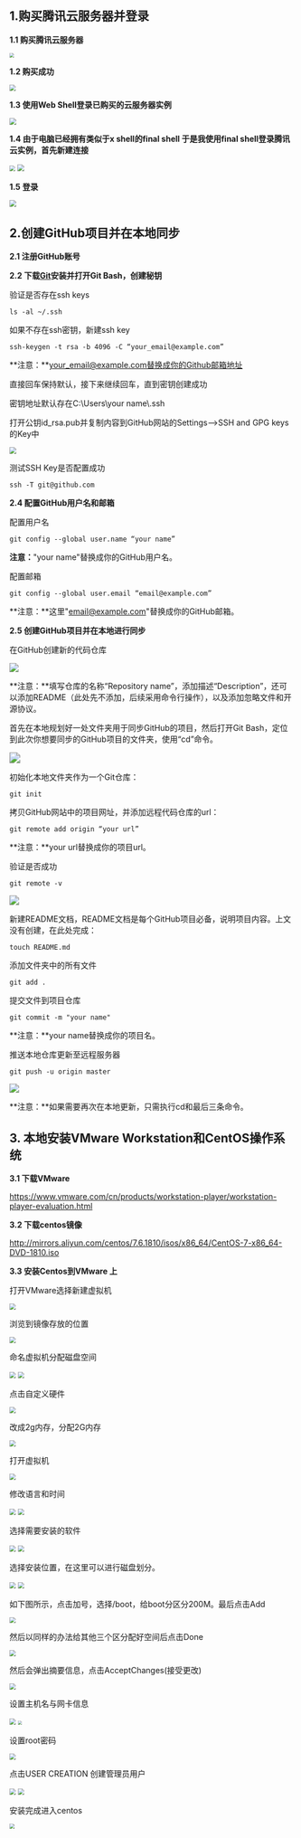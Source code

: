 ## **1.购买腾讯云服务器并登录**

**1.1 购买腾讯云服务器**

<img src="./image/1.png" style="zoom:50%;" />

**1.2 购买成功**

<img src="./image/2.png" style="zoom: 70%;" />

**1.3 使用Web Shell登录已购买的云服务器实例**

<img src="./image/3.png" style="zoom: 75%;" />

**1.4 由于电脑已经拥有类似于x shell的final shell 于是我使用final shell登录腾讯云实例，首先新建连接**

<img src="./image/4.png" style="zoom: 60%;" />

<img src="./image/5.png" style="zoom: 75%;" />

**1.5 登录**

<img src="./image/6.png" style="zoom: 76%;" />



## **2.创建GitHub项目并在本地同步**

**2.1 注册GitHub账号**

**2.2 下载[**Git**](https://git-scm.com/downloads)安装并打开Git Bash，创建秘钥**

验证是否存在ssh keys

```
ls -al ~/.ssh
```

如果不存在ssh密钥，新建ssh key

```
ssh-keygen -t rsa -b 4096 -C “your_email@example.com”
```

**注意：**your_email@example.com替换成你的Github邮箱地址

直接回车保持默认，接下来继续回车，直到密钥创建成功

密钥地址默认存在C:\Users\your  name\\.ssh

打开公钥id_rsa.pub并复制内容到GitHub网站的Settings–>SSH and GPG keys的Key中

<img src="./image/8.png" style="zoom: 75%;" />

测试SSH Key是否配置成功

```
ssh -T git@github.com
```

**2.4 配置GitHub用户名和邮箱**

配置用户名

```
git config --global user.name “your name”
```

**注意：**"your name"替换成你的GitHub用户名。

配置邮箱

```
git config --global user.email “email@example.com”
```

**注意：**这里"email@example.com"替换成你的GitHub邮箱。



**2.5 创建GitHub项目并在本地进行同步**

在GitHub创建新的代码仓库

![](./image/9.png)

**注意：**填写仓库的名称“Repository name”，添加描述“Description”，还可以添加README（此处先不添加，后续采用命令行操作），以及添加忽略文件和开源协议。

首先在本地规划好一处文件夹用于同步GitHub的项目，然后打开Git Bash，定位到此次你想要同步的GitHub项目的文件夹，使用“cd”命令。

<img src="./image/10.png" style="zoom:120%;" />

初始化本地文件夹作为一个Git仓库：

```
git init
```

拷贝GitHub网站中的项目网址，并添加远程代码仓库的url：

```
git remote add origin “your url”
```

**注意：**your url替换成你的项目url。

验证是否成功

```
git remote -v
```

<img src="./image/11.png" style="zoom:104%;" />

新建README文档，README文档是每个GitHub项目必备，说明项目内容。上文没有创建，在此处完成：

```
touch README.md
```

添加文件夹中的所有文件

```
git add .
```

提交文件到项目仓库

```
git commit -m "your name"
```

**注意：**your name替换成你的项目名。

推送本地仓库更新至远程服务器

```
git push -u origin master
```

<img src="./image/12.png" style="zoom:104%;" />

**注意：**如果需要再次在本地更新，只需执行cd和最后三条命令。

## **3. 本地安装VMware Workstation和CentOS操作系统**

**3.1 下载VMware**

https://www.vmware.com/cn/products/workstation-player/workstation-player-evaluation.html

**3.2 下载centos镜像**

http://mirrors.aliyun.com/centos/7.6.1810/isos/x86_64/CentOS-7-x86_64-DVD-1810.iso

**3.3 安装Centos到VMware 上**

打开VMware选择新建虚拟机

<img src="./image/13.png" style="zoom:68%;" />

浏览到镜像存放的位置

<img src="./image/14.png" style="zoom:68%;" />

命名虚拟机分配磁盘空间

<img src="./image/15.png" style="zoom:68%;" />

<img src="./image/16.png" style="zoom:68%;" />

点击自定义硬件

<img src="./image/17.png" style="zoom:68%;" />

改成2g内存，分配2G内存

<img src="./image/18.png" style="zoom:68%;" />

打开虚拟机

<img src="./image/19.png" style="zoom:68%;" />

修改语言和时间

<img src="./image/20.png" style="zoom:68%;" />

<img src="./image/21.png" style="zoom:68%;" />

选择需要安装的软件

<img src="./image/22.png" style="zoom:68%;" />

<img src="./image/23.png" style="zoom:68%;" />

选择安装位置，在这里可以进行磁盘划分。

<img src="./image/24.png" style="zoom:68%;" />

<img src="./image/25.png" style="zoom:68%;" />

如下图所示，点击加号，选择/boot，给boot分区分200M。最后点击Add

<img src="./image/26.png" style="zoom:68%;" />

然后以同样的办法给其他三个区分配好空间后点击Done

<img src="./image/27.png" style="zoom:68%;" />

然后会弹出摘要信息，点击AcceptChanges(接受更改)

<img src="./image/28.png" style="zoom:68%;" />

设置主机名与网卡信息

<img src="./image/33.png" style="zoom:68%;" />

<img src="./image/34.png" style="zoom:43%;" />

设置root密码

<img src="./image/29.png" style="zoom:68%;" />

点击USER CREATION 创建管理员用户

<img src="./image/30.png" style="zoom:68%;" />

<img src="./image/31.png" style="zoom:68%;" />

安装完成进入centos

<img src="./image/35.png" style="zoom:54%;" />
